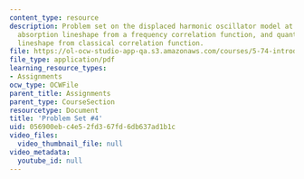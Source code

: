 ```yaml
---
content_type: resource
description: Problem set on the displaced harmonic oscillator model at finite temperature,
  absorption lineshape from a frequency correlation function, and quantum absorption
  lineshape from classical correlation function.
file: https://ol-ocw-studio-app-qa.s3.amazonaws.com/courses/5-74-introductory-quantum-mechanics-ii-spring-2009/056900ebc4e52fd367fd6db637ad1b1c_MIT5_74s09_pset04.pdf
file_type: application/pdf
learning_resource_types:
- Assignments
ocw_type: OCWFile
parent_title: Assignments
parent_type: CourseSection
resourcetype: Document
title: 'Problem Set #4'
uid: 056900eb-c4e5-2fd3-67fd-6db637ad1b1c
video_files:
  video_thumbnail_file: null
video_metadata:
  youtube_id: null
---
```

